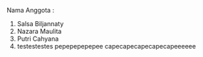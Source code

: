 Nama Anggota : 
1. Salsa Biljannaty
2. Nazara Maulita
3. Putri Cahyana
4. testestestes pepepepepepee capecapecapecapecapeeeeee